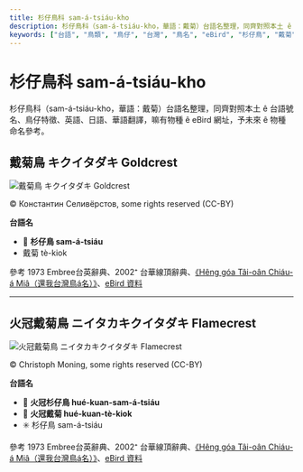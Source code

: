 ```yaml
---
title: 杉仔鳥科 sam-á-tsiáu-kho
description: 杉仔鳥科（sam-á-tsiáu-kho，華語：戴菊）台語名整理，同齊對照本土 ê 台語號名、鳥仔特徵、英語、日語、華語翻譯，嘛有物種 ê eBird 網址，予未來 ê 物種命名參考。
keywords: ["台語", "鳥類", "鳥仔", "台灣", "鳥名", "eBird", "杉仔鳥", "戴菊"]
---
```


# 杉仔鳥科 sam-á-tsiáu-kho

杉仔鳥科（sam-á-tsiáu-kho，華語：戴菊）台語名整理，同齊對照本土 ê 台語號名、鳥仔特徵、英語、日語、華語翻譯，嘛有物種 ê eBird 網址，予未來 ê 物種命名參考。

## 戴菊鳥 キクイタダキ Goldcrest

![戴菊鳥 キクイタダキ Goldcrest](https://inaturalist-open-data.s3.amazonaws.com/photos/466187193/medium.jpg)

© Константин Селивёрстов, some rights reserved (CC-BY)

**台語名**

- 🎯 **杉仔鳥 sam-á-tsiáu**
- 戴菊 tè-kiok

參考 1973 Embree台英辭典、2002⁺ 台華線頂辭典、[《Hêng góa Tâi-oân Chiáu-á Miâ（還我台灣鳥á名）》](https://siaulahjih.github.io/TaiOanChiauA/)、[eBird 資料](https://ebird.org/species/goldcr1)

---

## 火冠戴菊鳥 ニイタカキクイタダキ Flamecrest

![火冠戴菊鳥 ニイタカキクイタダキ Flamecrest](https://inaturalist-open-data.s3.amazonaws.com/photos/102378176/medium.jpeg)

© Christoph Moning, some rights reserved (CC-BY)

**台語名**

- 🎯 **火冠杉仔鳥 hué-kuan-sam-á-tsiáu**
- 🎯 **火冠戴菊 hué-kuan-tè-kiok**
- ✳️ 杉仔鳥 sam-á-tsiáu

參考 1973 Embree台英辭典、2002⁺ 台華線頂辭典、[《Hêng góa Tâi-oân Chiáu-á Miâ（還我台灣鳥á名）》](https://siaulahjih.github.io/TaiOanChiauA/)、[eBird 資料](https://ebird.org/species/flamec1)
